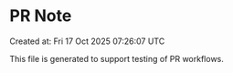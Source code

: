 # PR Note

Created at: Fri 17 Oct 2025 07:26:07 UTC

This file is generated to support testing of PR workflows.
